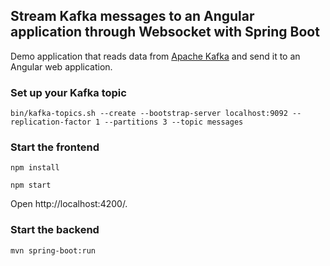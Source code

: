 ## Stream Kafka messages to an Angular application through Websocket with Spring Boot
Demo application that reads data from [Apache Kafka](https://kafka.apache.org/) and send it to an Angular web application.

### Set up your Kafka topic

```
bin/kafka-topics.sh --create --bootstrap-server localhost:9092 --replication-factor 1 --partitions 3 --topic messages
```

### Start the frontend

```
npm install

npm start
```

Open http://localhost:4200/.

### Start the backend

```
mvn spring-boot:run
```


